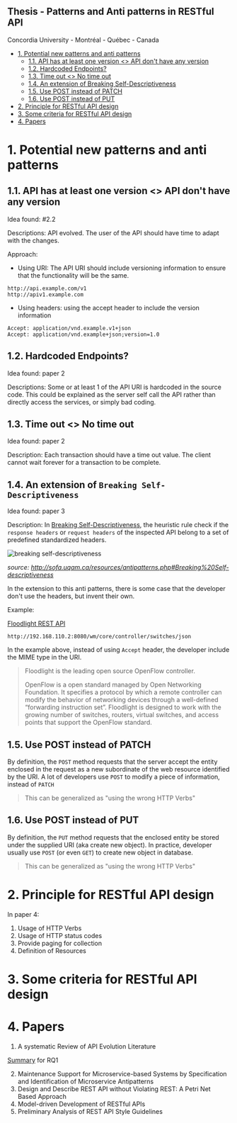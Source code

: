 Thesis - Patterns and Anti patterns in RESTful API
---

Concordia University - Montréal - Québec - Canada

<!-- TOC -->

- [1. Potential new patterns and anti patterns](#1-potential-new-patterns-and-anti-patterns)
    - [1.1. API has at least one version <> API don't have any version](#11-api-has-at-least-one-version--api-dont-have-any-version)
    - [1.2. Hardcoded Endpoints?](#12-hardcoded-endpoints)
    - [1.3. Time out <> No time out](#13-time-out--no-time-out)
    - [1.4. An extension of Breaking Self-Descriptiveness](#14-an-extension-of-breaking-self-descriptiveness)
    - [1.5. Use POST instead of PATCH](#15-use-post-instead-of-patch)
    - [1.6. Use POST instead of PUT](#16-use-post-instead-of-put)
- [2. Principle for RESTful API design](#2-principle-for-restful-api-design)
- [3. Some criteria for RESTful API design](#3-some-criteria-for-restful-api-design)
- [4. Papers](#4-papers)

<!-- /TOC -->

# 1. Potential new patterns and anti patterns
<a id="markdown-potential-new-patterns-and-anti-patterns" name="potential-new-patterns-and-anti-patterns"></a>

## 1.1. API has at least one version <> API don't have any version
<a id="markdown-api-has-at-least-one-version-%3C%3E-api-don't-have-any-version" name="api-has-at-least-one-version-%3C%3E-api-don't-have-any-version"></a>

Idea found: #2.2

Descriptions: API evolved. The user of the API should have time to adapt with the changes.

Approach:

* Using URI: The API URI should include versioning information to ensure that the functionality will be the same.

```
http://api.example.com/v1
http://apiv1.example.com
```

* Using headers: using the accept header to include the version information

```
Accept: application/vnd.example.v1+json
Accept: application/vnd.example+json;version=1.0
```

## 1.2. Hardcoded Endpoints?
<a id="markdown-hardcoded-endpoints%3F" name="hardcoded-endpoints%3F"></a>

Idea found: paper 2

Descriptions: Some or at least 1 of the API URI is hardcoded in the source code. This could be explained as the server self call the API rather than directly access the services, or simply bad coding.

## 1.3. Time out <> No time out
<a id="markdown-time-out-%3C%3E-no-time-out" name="time-out-%3C%3E-no-time-out"></a>

Idea found: paper 2

Description: Each transaction should have a time out value. The client cannot wait forever for a transaction to be complete.

## 1.4. An extension of `Breaking Self-Descriptiveness`
<a id="markdown-an-extension-of-breaking-self-descriptiveness" name="an-extension-of-breaking-self-descriptiveness"></a>

Idea found: paper 3

Description: In [Breaking Self-Descriptiveness](http://sofa.uqam.ca/resources/antipatterns.php#Breaking%20Self-descriptiveness), the heuristic rule check if the `response headers` or `request headers` of the inspected API belong to a set of predefined standardized headers.

![breaking self-descriptiveness](https://i.imgur.com/DJWZrP0.png)

_source: http://sofa.uqam.ca/resources/antipatterns.php#Breaking%20Self-descriptiveness_

In the extension to this anti patterns, there is some case that the developer don't use the headers, but invent their own.

Example:

[Floodlight REST API](https://floodlight.atlassian.net/wiki/spaces/floodlightcontroller/pages/1343492/Floodlight+REST+API+pre-v1.0)

```
http://192.168.110.2:8080/wm/core/controller/switches/json
```

In the example above, instead of using `Accept` header, the developer include the MIME type in the URI.

> Floodlight is the leading open source OpenFlow controller.
>
> OpenFlow is a open standard managed by Open Networking Foundation. It specifies a protocol by which a remote controller can modify the behavior of networking devices through a well-defined “forwarding instruction set”. Floodlight is designed to work with the growing number of switches, routers, virtual switches, and access points that support the OpenFlow standard.

## 1.5. Use POST instead of PATCH
<a id="markdown-use-post-instead-of-patch" name="use-post-instead-of-patch"></a>

By definition, the `POST` method requests that the server accept the entity enclosed in the request as a new subordinate of the web resource identified by the URI. A lot of developers use `POST` to modify a piece of information, instead of `PATCH`

> This can be generalized as "using the wrong HTTP Verbs"

## 1.6. Use POST instead of PUT
<a id="markdown-use-post-instead-of-put" name="use-post-instead-of-put"></a>

By definition, the `PUT` method requests that the enclosed entity be stored under the supplied URI (aka create new object). In practice, developer usually use `POST` (or even `GET`) to create new object in database.

> This can be generalized as "using the wrong HTTP Verbs"

# 2. Principle for RESTful API design
<a id="markdown-principle-for-restful-api-design" name="principle-for-restful-api-design"></a>

In paper 4:
1. Usage of HTTP Verbs
2. Usage of HTTP status codes
3. Provide paging for collection
4. Definition of Resources

# 3. Some criteria for RESTful API design
<a id="markdown-some-criteria-for-restful-api-design" name="some-criteria-for-restful-api-design"></a>



# 4. Papers
<a id="markdown-papers" name="papers"></a>

1. A systematic Review of API Evolution Literature

[Summary](topics/out/api_evo_lit_review_rq1.png) for RQ1

2. Maintenance Support for Microservice-based Systems by Specification and Identification of Microservice Antipatterns
3. Design and Describe REST API without Violating REST: A Petri Net Based
Approach
4. Model-driven Development of RESTful APIs
5. Preliminary Analysis of REST API Style Guidelines